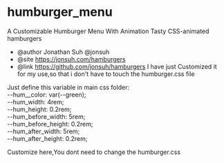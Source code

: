 # humburger_menu
A Customizable Humburger Menu With Animation
Tasty CSS-animated hamburgers
 * @author Jonathan Suh @jonsuh
 * @site https://jonsuh.com/hamburgers
 * @link https://github.com/jonsuh/hamburgers
I have just Customized it for my use,so that i don't have to touch the humburger.css file

Just define this variable in main css folder:
    <br>
  --hum__color: var(--green);
    <br>
  --hum_width: 4rem;
    <br>
  --hum_height: 0.2rem;
    <br>
  --hum_before_width: 5rem;
    <br>
  --hum_before_height: 0.2rem;
    <br>
  --hum_after_width: 5rem;
    <br>
  --hum_after_height: 0.2rem;
    <br>
  
  
  Customize here,You dont need to change the humburger.css
